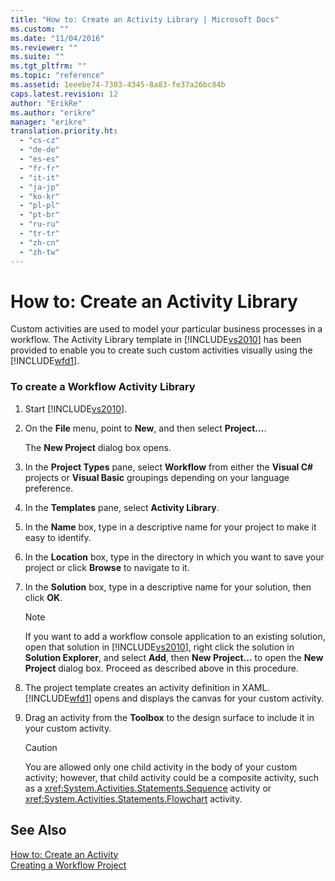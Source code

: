 ```yaml
---
title: "How to: Create an Activity Library | Microsoft Docs"
ms.custom: ""
ms.date: "11/04/2016"
ms.reviewer: ""
ms.suite: ""
ms.tgt_pltfrm: ""
ms.topic: "reference"
ms.assetid: 1eeebe74-7303-4345-8a83-fe37a26bc84b
caps.latest.revision: 12
author: "ErikRe"
ms.author: "erikre"
manager: "erikre"
translation.priority.ht: 
  - "cs-cz"
  - "de-de"
  - "es-es"
  - "fr-fr"
  - "it-it"
  - "ja-jp"
  - "ko-kr"
  - "pl-pl"
  - "pt-br"
  - "ru-ru"
  - "tr-tr"
  - "zh-cn"
  - "zh-tw"
---
```

# How to: Create an Activity Library
Custom activities are used to model your particular business processes in a workflow. The Activity Library template in [!INCLUDE[vs2010](../misc/includes/vs2010_md.md)] has been provided to enable you to create such custom activities visually using the [!INCLUDE[wfd1](../workflow-designer/includes/wfd1_md.md)].  
  
### To create a Workflow Activity Library  
  
1.  Start [!INCLUDE[vs2010](../misc/includes/vs2010_md.md)].  
  
2.  On the **File** menu, point to **New**, and then select **Project...**.  
  
     The **New Project** dialog box opens.  
  
3.  In the **Project Types** pane, select **Workflow** from either the **Visual C#** projects or **Visual Basic** groupings depending on your language preference.  
  
4.  In the **Templates** pane, select **Activity Library**.  
  
5.  In the **Name** box, type in a descriptive name for your project to make it easy to identify.  
  
6.  In the **Location** box, type in the directory in which you want to save your project or click **Browse** to navigate to it.  
  
7.  In the **Solution** box, type in a descriptive name for your solution, then click **OK**.  
  
    > [!NOTE]
    >  If you want to add a workflow console application to an existing solution, open that solution in [!INCLUDE[vs2010](../misc/includes/vs2010_md.md)], right click the solution in **Solution Explorer**, and select **Add**, then **New Project...** to open the **New Project** dialog box. Proceed as described above in this procedure.  
  
8.  The project template creates an activity definition in XAML. [!INCLUDE[wfd1](../workflow-designer/includes/wfd1_md.md)] opens and displays the canvas for your custom activity.  
  
9. Drag an activity from the **Toolbox** to the design surface to include it in your custom activity.  
  
    > [!CAUTION]
    >  You are allowed only one child activity in the body of your custom activity; however, that child activity could be a composite activity, such as a <xref:System.Activities.Statements.Sequence> activity or <xref:System.Activities.Statements.Flowchart> activity.  
  
## See Also  
 [How to: Create an Activity](http://msdn.microsoft.com/Library/c09b1e99-21b5-4d96-9c04-ec31db3f4436)   
 [Creating a Workflow Project](../workflow-designer/creating-a-workflow-project.md)